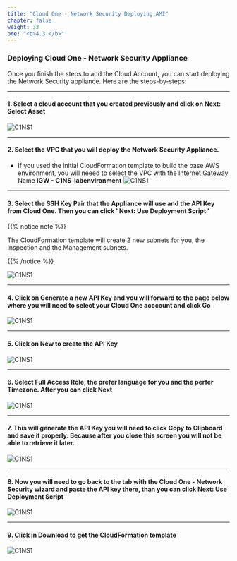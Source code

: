 ```yaml
---
title: "Cloud One - Network Security Deploying AMI"
chapter: false
weight: 33
pre: "<b>4.3 </b>"
---
```


### Deploying Cloud One - Network Security Appliance 

Once you finish the steps to add the Cloud Account, you can start deploying the Network Security appliance. Here are the steps-by-steps:

----

#### 1. Select a cloud account that you created previously and click on Next: Select Asset

![C1NS1](/images/deploy_protec_1.png) 

---

#### 2. Select the VPC that you will deploy the Network Security Appliance.

- If you used the initial CloudFormation template to build the base AWS environment, you will neeed to select the VPC with the Internet Gateway Name **IGW - C1NS-labenvironment**
![C1NS1](/images/deploy_protec_2.png) 

---

#### 3. Select the SSH Key Pair that the Appliance will use and the API Key from Cloud One. Then you can click "Next: Use Deployment Script"

{{% notice note %}}
<p style='text-align: left;'>
The CloudFormation template will create 2 new subnets for you, the Inspection and the Management subnets.
</p>
{{% /notice %}}

![C1NS1](/images/deploy_protec_3.png) 

---

#### 4. Click on Generate a new API Key and you will forward to the page below where you will need to select your Cloud One acccount and click Go

![C1NS1](/images/deploy_protec_4.png) 

---

#### 5. Click on New to create the API Key

![C1NS1](/images/deploy_protec_5.png) 

---

#### 6. Select Full Access Role, the prefer language for you and the perfer Timezone. After you can click Next

![C1NS1](/images/deploy_protec_6.png)

---

#### 7. This will generate the API Key you will need to click Copy to Clipboard and save it properly. Because after you close this screen you will not be able to retrieve it later. 

![C1NS1](/images/deploy_protec_7.png) 

---

#### 8. Now you will need to go back to the tab with the Cloud One - Network Security wizard and paste the API key there, than you can click Next: Use Deployment Script

![C1NS1](/images/deploy_protec_8.png) 

---

#### 9. Click in Download to get the CloudFormation template

![C1NS1](/images/deploy_protec_9.png) 